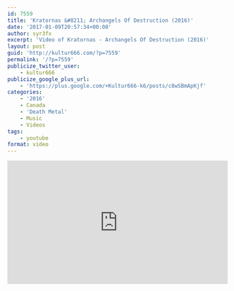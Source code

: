 ```yaml
---
id: 7559
title: 'Kratornas &#8211; Archangels Of Destruction (2016)'
date: '2017-01-09T20:57:34+00:00'
author: syr3fx
excerpt: 'Video of Kratornas - Archangels Of Destruction (2016)'
layout: post
guid: 'http://kultur666.com/?p=7559'
permalink: '/?p=7559'
publicize_twitter_user:
    - kultur666
publicize_google_plus_url:
    - 'https://plus.google.com/+Kultur666-k6/posts/c8wSBmApKjf'
categories:
    - '2016'
    - Canada
    - 'Death Metal'
    - Music
    - Videos
tags:
    - youtube
format: video
---
```


<iframe allow="accelerometer; autoplay; clipboard-write; encrypted-media; gyroscope; picture-in-picture; web-share" allowfullscreen="" frameborder="0" height="281" loading="lazy" src="https://www.youtube.com/embed/kiWYGcGjxuY?feature=oembed" title="KRATORNAS - Archangels of Destruction (FDR 2016)" width="500"></iframe>